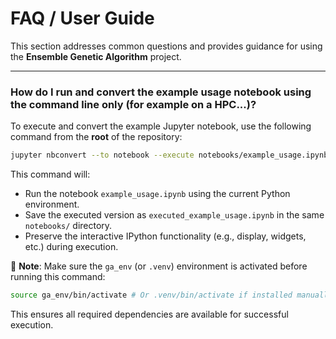 # FAQ / User Guide

This section addresses common questions and provides guidance for using the **Ensemble Genetic Algorithm** project.

---

### How do I run and convert the example usage notebook using the command line only (for example on a HPC...)?

To execute and convert the example Jupyter notebook, use the following command from the **root** of the repository:

```bash
jupyter nbconvert --to notebook --execute notebooks/example_usage.ipynb --output notebooks/executed_example_usage.ipynb
```

This command will:

-   Run the notebook `example_usage.ipynb` using the current Python environment.
-   Save the executed version as `executed_example_usage.ipynb` in the same `notebooks/` directory.
-   Preserve the interactive IPython functionality (e.g., display, widgets, etc.) during execution.

📌 **Note**: Make sure the `ga_env` (or `.venv`) environment is activated before running this command:

```bash
source ga_env/bin/activate # Or .venv/bin/activate if installed manually
```
This ensures all required dependencies are available for successful execution.
